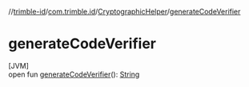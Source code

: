//[trimble-id](../../../index.md)/[com.trimble.id](../index.md)/[CryptographicHelper](index.md)/[generateCodeVerifier](generate-code-verifier.md)

# generateCodeVerifier

[JVM]\
open fun [generateCodeVerifier](generate-code-verifier.md)(): [String](https://docs.oracle.com/javase/8/docs/api/java/lang/String.html)
